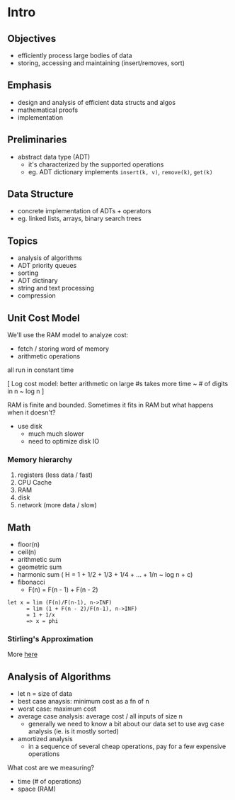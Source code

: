 # Intro
## Objectives

- efficiently process large bodies of data
- storing, accessing and maintaining (insert/removes, sort)

## Emphasis

- design and analysis of efficient data structs and algos
- mathematical proofs
- implementation

## Preliminaries

- abstract data type (ADT)
  - it's characterized by the supported operations
  - eg. ADT dictionary implements `insert(k, v)`, `remove(k)`, `get(k)`

## Data Structure

- concrete implementation of ADTs + operators
- eg. linked lists, arrays, binary search trees

## Topics

- analysis of algorithms
- ADT priority queues
- sorting
- ADT dictinary
- string and text processing
- compression

## Unit Cost Model

We'll use the RAM model to analyze cost:

- fetch / storing word of memory
- arithmetic operations

all run in constant time

[ Log cost model: better arithmetic on large #s takes more time ~  # of digits in n ~ log n ]

RAM is finite and bounded. Sometimes it fits in RAM but what happens when it doesn't?

- use disk
  - much much slower
  - need to optimize disk IO

### Memory hierarchy

1. registers (less data / fast)
2. CPU Cache
3. RAM
4. disk
5. network (more data / slow)

## Math

- floor(n)
- ceil(n)
- arithmetic sum
- geometric sum
- harmonic sum ( H = 1 + 1/2 + 1/3 + 1/4 + ... + 1/n ~ log n + c)
- fibonacci
  - F(n) = F(n - 1) + F(n - 2)

```
let x = lim (F(n)/F(n-1), n->INF)
      = lim (1 + F(n - 2)/F(n-1), n->INF)
      = 1 + 1/x
      => x = phi
```

### Stirling's Approximation

More [here](http://en.wikipedia.org/wiki/Stirling's_approximation)

## Analysis of Algorithms

- let n = size of data
- best case anaysis: minimum cost as a fn of n
- worst case: maximum cost
- average case analysis: average cost / all inputs of size n
  - generally we need to know a bit about our data set to use avg case analysis (ie. is it mostly sorted)
- amortized analysis
  - in a sequence of several cheap operations, pay for a few expensive operations

What cost are we measuring?

- time (# of operations)
- space (RAM)